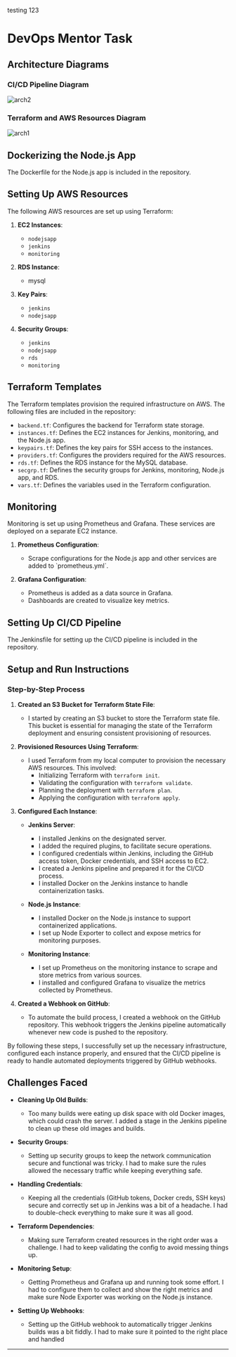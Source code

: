testing 123

# DevOps Mentor Task

## Architecture Diagrams

### CI/CD Pipeline Diagram

![arch2](https://github.com/user-attachments/assets/84e7501b-e925-455c-8674-6e343225fd68)

### Terraform and AWS Resources Diagram

![arch1](https://github.com/user-attachments/assets/71f63fb4-f611-459e-93bb-6cd232a5771a)

## Dockerizing the Node.js App

The Dockerfile for the Node.js app is included in the repository.

## Setting Up AWS Resources

The following AWS resources are set up using Terraform:

1. **EC2 Instances**:

   - `nodejsapp`
   - `jenkins`
   - `monitoring`
2. **RDS Instance**:

   - mysql
3. **Key Pairs**:

   - `jenkins`
   - `nodejsapp`
4. **Security Groups**:

   - `jenkins`
   - `nodejsapp`
   - `rds`
   - `monitoring`

## Terraform Templates

The Terraform templates provision the required infrastructure on AWS. The following files are included in the repository:

- `backend.tf`: Configures the backend for Terraform state storage.
- `instances.tf`: Defines the EC2 instances for Jenkins, monitoring, and the Node.js app.
- `keypairs.tf`: Defines the key pairs for SSH access to the instances.
- `providers.tf`: Configures the providers required for the AWS resources.
- `rds.tf`: Defines the RDS instance for the MySQL database.
- `secgrp.tf`: Defines the security groups for Jenkins, monitoring, Node.js app, and RDS.
- `vars.tf`: Defines the variables used in the Terraform configuration.

## Monitoring

Monitoring is set up using Prometheus and Grafana. These services are deployed on a separate EC2 instance.

1. **Prometheus Configuration**:

   - Scrape configurations for the Node.js app and other services are added to \`prometheus.yml\`.
2. **Grafana Configuration**:

   - Prometheus is added as a data source in Grafana.
   - Dashboards are created to visualize key metrics.

## Setting Up CI/CD Pipeline

The Jenkinsfile for setting up the CI/CD pipeline is included in the repository.

## Setup and Run Instructions

### Step-by-Step Process

1. **Created an S3 Bucket for Terraform State File**:

   - I started by creating an S3 bucket to store the Terraform state file. This bucket is essential for managing the state of the Terraform deployment and ensuring consistent provisioning of resources.
2. **Provisioned Resources Using Terraform**:

   - I used Terraform from my local computer to provision the necessary AWS resources. This involved:
     - Initializing Terraform with `terraform init`.
     - Validating the configuration with `terraform validate`.
     - Planning the deployment with `terraform plan`.
     - Applying the configuration with `terraform apply`.
3. **Configured Each Instance**:

   - **Jenkins Server**:

     - I installed Jenkins on the designated server.
     - I added the required plugins, to facilitate secure operations.
     - I configured credentials within Jenkins, including the GitHub access token, Docker credentials, and SSH access to EC2.
     - I created a Jenkins pipeline and prepared it for the CI/CD process.
     - I installed Docker on the Jenkins instance to handle containerization tasks.
   - **Node.js Instance**:

     - I installed Docker on the Node.js instance to support containerized applications.
     - I set up Node Exporter to collect and expose metrics for monitoring purposes.
   - **Monitoring Instance**:

     - I set up Prometheus on the monitoring instance to scrape and store metrics from various sources.
     - I installed and configured Grafana to visualize the metrics collected by Prometheus.
4. **Created a Webhook on GitHub**:

   - To automate the build process, I created a webhook on the GitHub repository. This webhook triggers the Jenkins pipeline automatically whenever new code is pushed to the repository.

By following these steps, I successfully set up the necessary infrastructure, configured each instance properly, and ensured that the CI/CD pipeline is ready to handle automated deployments triggered by GitHub webhooks.

## Challenges Faced

- **Cleaning Up Old Builds**:

  - Too many builds were eating up disk space with old Docker images, which could crash the server. I added a stage in the Jenkins pipeline to clean up these old images and builds.
- **Security Groups**:

  - Setting up security groups to keep the network communication secure and functional was tricky. I had to make sure the rules allowed the necessary traffic while keeping everything safe.
- **Handling Credentials**:

  - Keeping all the credentials (GitHub tokens, Docker creds, SSH keys) secure and correctly set up in Jenkins was a bit of a headache. I had to double-check everything to make sure it was all good.
- **Terraform Dependencies**:

  - Making sure Terraform created resources in the right order was a challenge. I had to keep validating the config to avoid messing things up.
- **Monitoring Setup**:

  - Getting Prometheus and Grafana up and running took some effort. I had to configure them to collect and show the right metrics and make sure Node Exporter was working on the Node.js instance.
- **Setting Up Webhooks**:

  - Setting up the GitHub webhook to automatically trigger Jenkins builds was a bit fiddly. I had to make sure it pointed to the right place and handled

---
